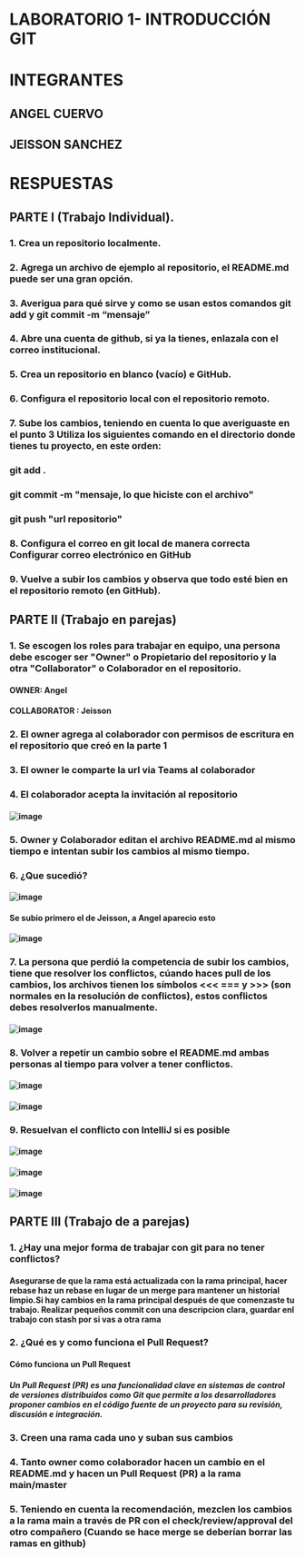 # LABORATORIO 1- INTRODUCCIÓN GIT

# INTEGRANTES

## ANGEL CUERVO 
## JEISSON SANCHEZ

# RESPUESTAS

## PARTE I (Trabajo Individual).

### 1. Crea un repositorio localmente.

#### 

### 2. Agrega un archivo de ejemplo al repositorio, el README.md puede ser una gran opción.

#### 

### 3. Averigua para qué sirve y como se usan estos comandos git add y git commit -m “mensaje”

#### 

### 4. Abre una cuenta de github, si ya la tienes, enlazala con el correo institucional.

#### 

### 5. Crea un repositorio en blanco (vacío) e GitHub.

#### 

### 6. Configura el repositorio local con el repositorio remoto.

#### 

### 7. Sube los cambios, teniendo en cuenta lo que averiguaste en el punto 3 Utiliza los siguientes comando en el directorio donde tienes tu proyecto, en este orden:

  ### git add .
  ### git commit -m "mensaje, lo que hiciste con el archivo"
  ### git push "url repositorio"

####   

### 8. Configura el correo en git local de manera correcta Configurar correo electrónico en GitHub

#### 

### 9. Vuelve a subir los cambios y observa que todo esté bien en el repositorio remoto (en GitHub).

#### 

## PARTE II (Trabajo en parejas)

### 1. Se escogen los roles para trabajar en equipo, una persona debe escoger ser "Owner" o Propietario del repositorio y la otra "Collaborator" o Colaborador en el repositorio.

#### OWNER: Angel
#### COLLABORATOR : Jeisson

### 2. El owner agrega al colaborador con permisos de escritura en el repositorio que creó en la parte 1

#### 

### 3. El owner le comparte la url via Teams al colaborador

#### 

### 4. El colaborador acepta la invitación al repositorio

#### ![image](https://github.com/user-attachments/assets/ba508d22-16d9-48b1-9a01-4d32f0e36470)


### 5. Owner y Colaborador editan el archivo README.md al mismo tiempo e intentan subir los cambios al mismo tiempo.

### 6. ¿Que sucedió?

####  ![image](https://github.com/user-attachments/assets/a9a7ec75-406d-4176-bc65-3bb85dc03414)
#### Se subio primero el de Jeisson, a Angel aparecio esto 
#### ![image](https://github.com/user-attachments/assets/1bca2baf-0bf6-411a-a401-7c3631a9f74e)


### 7. La persona que perdió la competencia de subir los cambios, tiene que resolver los conflictos, cúando haces pull de los cambios, los archivos tienen los símbolos <<< === y >>> (son normales en la resolución de conflictos), estos conflictos debes resolverlos manualmente.

####  ![image](https://github.com/user-attachments/assets/43555f60-1e65-4d8b-862f-c70ae0b75dde)


### 8. Volver a repetir un cambio sobre el README.md ambas personas al tiempo para volver a tener conflictos.

#### ![image](https://github.com/user-attachments/assets/204cacf3-ebed-4103-96e4-455e970c3f55)
#### ![image](https://github.com/user-attachments/assets/9506593f-247d-4a57-8aea-ed29ae3426ba)


### 9. Resuelvan el conflicto con IntelliJ si es posible

#### ![image](https://github.com/user-attachments/assets/d0310661-ddc6-4714-938c-01b5fc525de4)
#### ![image](https://github.com/user-attachments/assets/c4e2d110-1a53-4d26-aee3-08486792d751)
#### ![image](https://github.com/user-attachments/assets/7ac7ee2e-d2cd-4363-837a-ec845e37bb35)


## PARTE III (Trabajo de a parejas)

### 1. ¿Hay una mejor forma de trabajar con git para no tener conflictos?

#### Asegurarse  de  que la rama está actualizada con la rama principal, hacer rebase haz un rebase en lugar de un merge para mantener un historial limpio.Si hay cambios en la rama principal después de que comenzaste tu trabajo. Realizar pequeños commit con una descripcion clara, guardar enl trabajo con stash por si vas a otra rama

### 2. ¿Qué es y como funciona el Pull Request?

#### Cómo funciona un Pull Request
##### Un Pull Request (PR) es una funcionalidad clave en sistemas de control de versiones distribuidos como Git que permite a los desarrolladores proponer cambios en el código fuente de un proyecto para su revisión, discusión e integración.


### 3. Creen una rama cada uno y suban sus cambios

#### 

### 4. Tanto owner como colaborador hacen un cambio en el README.md y hacen un Pull Request (PR) a la rama main/master

#### 

### 5. Teniendo en cuenta la recomendación, mezclen los cambios a la rama main a través de PR con el check/review/approval del otro compañero (Cuando se hace merge se deberían borrar las ramas en github)

#### 

  
